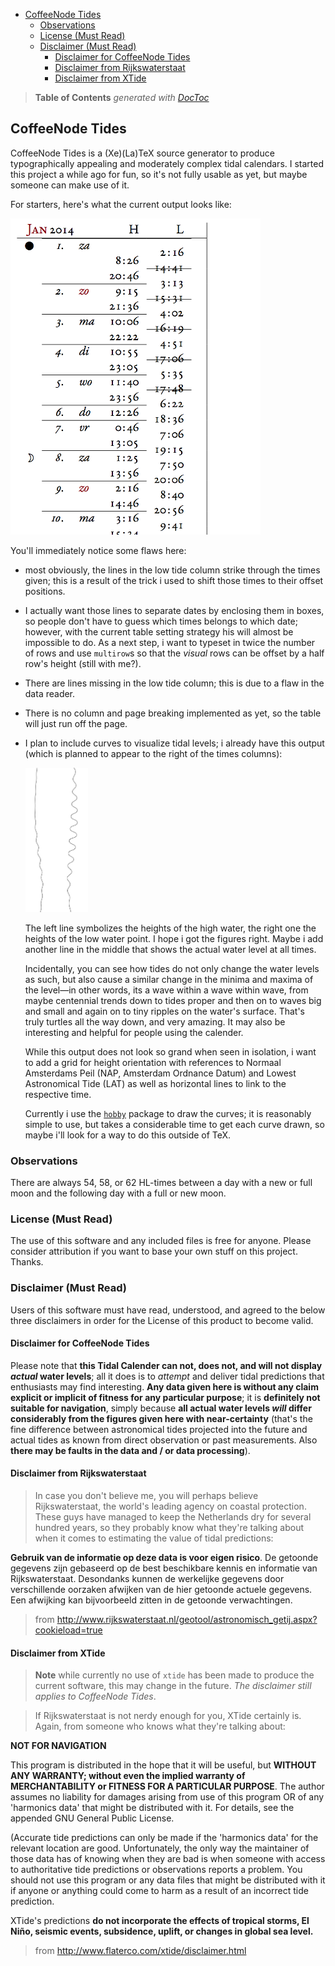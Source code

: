 

- [CoffeeNode Tides](#coffeenode-tides)
	- [Observations](#observations)
	- [License (Must Read)](#license-must-read)
	- [Disclaimer (Must Read)](#disclaimer-must-read)
		- [Disclaimer for CoffeeNode Tides](#disclaimer-for-coffeenode-tides)
		- [Disclaimer from Rijkswaterstaat](#disclaimer-from-rijkswaterstaat)
		- [Disclaimer from XTide](#disclaimer-from-xtide)

> **Table of Contents**  *generated with [DocToc](http://doctoc.herokuapp.com/)*


## CoffeeNode Tides

CoffeeNode Tides is a (Xe)(La)TeX source generator to produce typographically appealing and moderately complex
tidal calendars. I started this project a while ago for fun, so it's not fully usable as yet, but maybe
someone can make use of it.

For starters, here's what the current output looks like:

<img src='https://github.com/loveencounterflow/coffeenode-tides/raw/master/art/Screen%20Shot%202014-03-20%20at%2020.47.55.png' width=400px>

You'll immediately notice some flaws here:

* most obviously, the lines in the low tide column strike through the times given; this is a result of the
  trick i used to shift those times to their offset positions.

* I actually want those lines to separate dates by enclosing them in boxes, so people don't have to guess
  which times belongs to which date; however, with the current table setting strategy his will almost
  be impossible to do. As a next step, i want to typeset in twice the number of rows and use `multirow`s
  so that the *visual* rows can be offset by a half row's height (still with me?).

* There are lines missing in the low tide column; this is due to a flaw in the data reader.

* There is no column and page breaking implemented as yet, so the table will just run off the page.

* I plan to include curves to visualize tidal levels; i already have this output (which is planned to appear
  to the right of the times columns):

  <img src='https://github.com/loveencounterflow/coffeenode-tides/raw/master/art/Screen%20Shot%202014-03-20%20at%2021.40.43.png' width=100px>

  The left line symbolizes the heights of the high water, the right one the heights of the low water
  point. I hope i got the figures right. Maybe i add another line in the middle that shows the actual water
  level at all times.

  Incidentally, you can see how tides do not only change the water levels as such, but also cause
  a similar change in the minima and maxima of the level—in other words, its a wave within a wave within
  wave, from maybe centennial trends down to tides proper and then on to waves big and small and again on to tiny
  ripples on the water's surface. That's truly turtles all the way down, and very amazing. It may also be
  interesting and helpful for people using the calender.

  While this output does not look so grand when seen in isolation, i want to add a grid for height
  orientation with references to Normaal Amsterdams Peil (NAP, Amsterdam Ordnance Datum) and Lowest
  Astronomical Tide (LAT) as well as horizontal lines to link to the respective time.

  Currently i use the [`hobby`](http://ftp.uni-erlangen.de/mirrors/CTAN/graphics/pgf/contrib/hobby/hobby_doc.pdf)
  package to draw the curves; it is reasonably simple to use, but takes a considerable time to get each
  curve drawn, so maybe i'll look for a way to do this outside of TeX.

### Observations

There are always 54, 58, or 62 HL-times between a day with a new or full moon and the following day with
a full or new moon.


### License (Must Read)

The use of this software and any included files is free for anyone. Please consider attribution if you
want to base your own stuff on this project. Thanks.

### Disclaimer (Must Read)

Users of this software must have read, understood, and agreed to the below three disclaimers in order for
the License of this product to become valid.

#### Disclaimer for CoffeeNode Tides

Please note that **this Tidal Calender can not, does not, and will not display *actual* water levels**; all it does
is to *attempt* and deliver tidal predictions that enthusiasts may find interesting. **Any data given here
is without any claim explicit or implicit of fitness for any particular purpose**; it is **definitely not
suitable for navigation**, simply because **all actual water levels *will* differ considerably from the figures
given here with near-certainty** (that's the fine difference between astronomical tides projected into the
future and actual tides as known from direct observation or past measurements. Also **there may be faults in
the data and / or data processing**).

#### Disclaimer from Rijkswaterstaat

> In case you don't believe me, you will perhaps believe Rijkswaterstaat, the world's leading agency on
> coastal protection. These guys have managed to keep the Netherlands dry for several hundred years, so they
> probably know what they're talking about when it comes to estimating the value of tidal predictions:

**Gebruik van de informatie op deze data is voor eigen risico**. De getoonde gegevens zijn gebaseerd op de best
beschikbare kennis en informatie van Rijkswaterstaat. Desondanks kunnen de werkelijke gegevens door
verschillende oorzaken afwijken van de hier getoonde actuele gegevens. Een afwijking kan bijvoorbeeld zitten
in de getoonde verwachtingen.

> from http://www.rijkswaterstaat.nl/geotool/astronomisch_getij.aspx?cookieload=true

#### Disclaimer from XTide

> **Note** while currently no use of `xtide` has been made to produce the current software, this may change
> in the future. *The disclaimer still applies to CoffeeNode Tides*.

> If Rijkswaterstaat is not nerdy enough for you, XTide certainly is. Again, from someone who knows what
> they're talking about:


**NOT FOR NAVIGATION**

This program is distributed in the hope that it will be useful, but **WITHOUT ANY WARRANTY; without even the
implied warranty of MERCHANTABILITY or FITNESS FOR A PARTICULAR PURPOSE**.  The author assumes no liability
for damages arising from use of this program OR of any 'harmonics data' that might be distributed with it.
For details, see the appended GNU General Public License.

(Accurate tide predictions can only be made if the 'harmonics data' for the relevant location are good.
Unfortunately, the only way the maintainer of those data has of knowing when they are bad is when someone
with access to authoritative tide predictions or observations reports a problem.  You should not use this
program or any data files that might be distributed with it if anyone or anything could come to harm as a
result of an incorrect tide prediction.

XTide's predictions **do not incorporate the effects of tropical storms, El Niño, seismic events, subsidence,
uplift, or changes in global sea level.**

> from http://www.flaterco.com/xtide/disclaimer.html



<!--

http://live.getij.nl/export.cfm?format=txt&from=01-01-2014&to=31-12-2014&uitvoer=2&interval=10&lunarphase=yes&location=EEMHVN&Timezone=MET_DST&refPlane=LAT&graphRefPlane=LAT&bottom=0&keel=0


locations =
  'AUKFPFM':        'Aukfield platform'
  'BAALHK':         'Baalhoek'
  'BATH':           'Bath'
  'BEERKNL':        'Beerkanaal'
  'BERGSDSWT':      'Bergse Diepsluis west'
  'BORSSLE':        'Borssele'
  'BRESKS':         'Breskens'
  'BROUWHVSGT02':   'Brouwershavensche Gat 02'
  'BROUWHVSGT08':   'Brouwershavensche Gat 08'
  'CADZD':          'Cadzand'
  'DELFZL':         'Delfzijl'
  'DENHDR':         'Den Helder'
  'DENOVBTN':       'Den Oever'
  'DINTHVN':        'Dintelhaven'
  'DORDT':          'Dordrecht'
  'EEMHVN':         'Eemhaven'
  'EEMSHVN':        'Eemshaven'
  'EURPFM':         'Euro platform'
  'EURPHVN':        'Europahaven'
  'GEULHVN':        'Geulhaven'
  'GOIDSOD':        'Goidschalxoord'
  'GOUDBG':         'Gouda brug'
  'HAGSBNDN':       'Hagestein beneden'
  'HANSWT':         'Hansweert'
  'HARLGN':         'Harlingen'
  'HARMSBG':        'Harmsenbrug'
  'HARTBG':         'Hartelbrug'
  'HARTHVN':        'Hartelhaven'
  'HARTKWT':        'Hartel-Kuwait'
  'HARVT10':        'Haringvliet 10'
  'HEESBN':         'Heesbeen'
  'HELLVSS':        'Hellevoetsluis'
  'HOEKVHLD':       'Hoek van Holland'
  'HUIBGT':         'Huibertgat'
  'IJMDBTHVN':      'IJmuiden'
  'K13APFM':        'K13A platform'
  'KATSBTN':        'Kats'
  'KEIZVR':         'Keizersveer'
  'KORNWDZBTN':     'Kornwerderzand'
  'KRAMMSZWT':      'Krammersluizen west'
  'KRIMPADIJSL':    'Krimpen aan de IJssel'
  'KRIMPADLK':      'Krimpen aan de Lek'
  'LAUWOG':         'Lauwersoog'
  'LICHTELGRE':     'Lichteiland Goeree'
  'LITHDP':         'Lith dorp'
  'MAASSS':         'Maassluis'
  'MARLGT':         'Marollegat'
  'MOERDK':         'Moerdijk'
  'NES':            'Nes'
  'NIEUWSTZL':      'Nieuwe Statenzijl'
  'NOORDWMPT':      'Meetpost Noordwijk'
  'OOSTSDE04':      'Oosterschelde 04'
  'OOSTSDE11':      'Oosterschelde 11'
  'OOSTSDE14':      'Oosterschelde 14'
  'OUDSD':          'Oudeschild'
  'OVLVHWT':        'Overloop van Hansweert'
  'PARKSS':         'Parksluis'
  'PETTZD':         'Petten zuid'
  'RAKND':          'Rak noord'
  'ROOMPBNN':       'Roompot binnen'
  'ROOMPBTN':       'Roompot buiten'
  'ROTTDM':         'Rotterdam'
  'ROZBSSNZDE':     'Rozenburgsesluis noordzijde'
  'SCHAARVDND':     'Schaar van de Noord'
  'SCHEURHVN':      'Scheurhaven'
  'SCHEVNGN':       'Scheveningen'
  'SCHIERMNOG':     'Schiermonnikoog'
  'SCHOONHVN':      'Schoonhoven'
  'SPIJKNSE':       'Spijkenisse'
  'STAVNSE':        'Stavenisse'
  'STELLDBTN':      'Haringvlietsluizen'
  'SUURHBNZDE':     'Suurhoffbrug noordzijde'
  'TERNZN':         'Terneuzen'
  'TERSLNZE':       'Terschelling Noordzee'
  'TEXNZE':         'Texel Noordzee'
  'VLAARDGN':       'Vlaardingen'
  'VLAKTVDRN':      'Vlakte van de Raan'
  'VLIELHVN':       'Vlieland haven'
  'VLISSGN':        'Vlissingen'
  'VURN':           'Vuren'
  'WALSODN':        'Walsoorden'
  'WERKDBTN':       'Werkendam buiten'
  'WESTKPLE':       'Westkapelle'
  'WESTTSLG':       'West-Terschelling'
  'WIERMGDN':       'Wierumergronden'
  'YERSKE':         'Yerseke'


 -->

